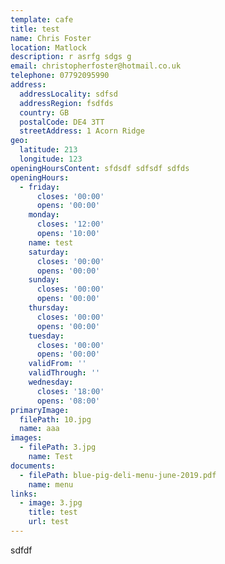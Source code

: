 ```yaml
---
template: cafe
title: test
name: Chris Foster
location: Matlock
description: r asrfg sdgs g
email: christopherfoster@hotmail.co.uk
telephone: 07792095990
address:
  addressLocality: sdfsd
  addressRegion: fsdfds
  country: GB
  postalCode: DE4 3TT
  streetAddress: 1 Acorn Ridge
geo:
  latitude: 213
  longitude: 123
openingHoursContent: sfdsdf sdfsdf sdfds
openingHours:
  - friday:
      closes: '00:00'
      opens: '00:00'
    monday:
      closes: '12:00'
      opens: '10:00'
    name: test
    saturday:
      closes: '00:00'
      opens: '00:00'
    sunday:
      closes: '00:00'
      opens: '00:00'
    thursday:
      closes: '00:00'
      opens: '00:00'
    tuesday:
      closes: '00:00'
      opens: '00:00'
    validFrom: ''
    validThrough: ''
    wednesday:
      closes: '18:00'
      opens: '08:00'
primaryImage:
  filePath: 10.jpg
  name: aaa
images:
  - filePath: 3.jpg
    name: Test
documents:
  - filePath: blue-pig-deli-menu-june-2019.pdf
    name: menu
links:
  - image: 3.jpg
    title: test
    url: test
---
```

sdfdf
